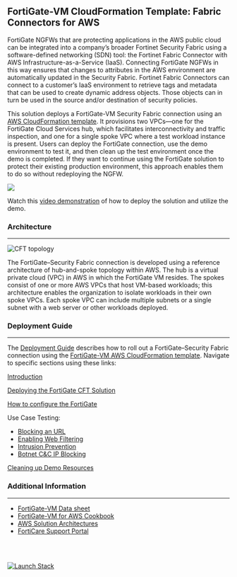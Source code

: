 ## FortiGate-VM CloudFormation Template:  Fabric Connectors for AWS

FortiGate NGFWs that are protecting applications in the AWS public cloud can be integrated into a company’s broader Fortinet Security Fabric using a software-defined networking (SDN) tool: the Fortinet Fabric Connector with AWS Infrastructure-as-a-Service (IaaS). Connecting FortiGate NGFWs in this way ensures that changes to attributes in the AWS environment are automatically updated in the Security Fabric. Fortinet Fabric Connectors can connect to a customer’s IaaS environment to retrieve tags and metadata that can be used to create dynamic address objects. Those objects can in turn be used in the source and/or destination of security policies.

This solution deploys a FortiGate-VM Security Fabric connection using an [AWS CloudFormation template](https://github.com/fortinetsolutions/AWS-CloudFormationTemplates/blob/master/SSC/CloudFormationTemplate.json). It provisions two VPCs—one for the FortiGate Cloud Services hub, which facilitates interconnectivity and traffic inspection, and one for a single spoke VPC where a test workload instance is present. Users can deploy the FortiGate connection, use the demo environment to test it, and then clean up the test environment once the demo is completed. If they want to continue using the FortiGate solution to protect their existing production environment, this approach enables them to do so without redeploying the NGFW.


![](https://raw.githubusercontent.com/fortinetsolutions/AWS-CloudFormationTemplates/master/SSC/content/deployment-steps.png)


Watch this [video demonstration](https://www.youtube.com/watch?v=ugBcxymf1s4%26feature=youtu.be) of how to deploy the solution and utilize the demo.



### Architecture
---

![](https://raw.githubusercontent.com/fortinetsolutions/AWS-CloudFormationTemplates/master/SSC/content/architecture.png "CFT topology")

The FortiGate–Security Fabric connection is developed using a reference architecture of hub-and-spoke topology within AWS. The hub is a virtual private cloud (VPC) in AWS in which the FortiGate VM resides. The spokes consist of one or more AWS VPCs that host VM-based workloads; this architecture enables the organization to isolate workloads in their own spoke VPCs. Each spoke VPC can include multiple subnets or a single subnet with a web server or other workloads deployed.


### Deployment Guide
---
The [Deployment Guide](https://www.fortinet.com/content/dam/maindam/PUBLIC/02_MARKETING/02_Collateral/DeploymentGuide/dg-fortigate-aws.pdf) describes how to roll out a FortiGate–Security Fabric connection using the [FortiGate-VM AWS CloudFormation template](https://github.com/fortinetsolutions/AWS-CloudFormationTemplates/blob/master/SSC/CloudFormationTemplate.json). Navigate to specific sections using these links:


[Introduction](https://www.fortinet.com/content/dam/maindam/PUBLIC/02_MARKETING/02_Collateral/DeploymentGuide/dg-fortigate-aws.pdf#page=5)

[Deploying the FortiGate CFT Solution](https://www.fortinet.com/content/dam/maindam/PUBLIC/02_MARKETING/02_Collateral/DeploymentGuide/dg-fortigate-aws.pdf#page=6)

[How to configure the FortiGate](https://www.fortinet.com/content/dam/maindam/PUBLIC/02_MARKETING/02_Collateral/DeploymentGuide/dg-fortigate-aws.pdf#page=24)

Use Case Testing:
 - [Blocking an URL](https://www.fortinet.com/content/dam/maindam/PUBLIC/02_MARKETING/02_Collateral/DeploymentGuide/dg-fortigate-aws.pdf#page=34)
 - [Enabling Web Filtering](https://www.fortinet.com/content/dam/maindam/PUBLIC/02_MARKETING/02_Collateral/DeploymentGuide/dg-fortigate-aws.pdf#page=39)
  - [Intrusion Prevention](https://www.fortinet.com/content/dam/maindam/PUBLIC/02_MARKETING/02_Collateral/DeploymentGuide/dg-fortigate-aws.pdf#page=44)
  - [Botnet C&C IP Blocking](https://www.fortinet.com/content/dam/maindam/PUBLIC/02_MARKETING/02_Collateral/DeploymentGuide/dg-fortigate-aws.pdf#page=51)

[Cleaning up Demo Resources](https://www.fortinet.com/content/dam/maindam/PUBLIC/02_MARKETING/02_Collateral/DeploymentGuide/dg-fortigate-aws.pdf#page=52)


### Additional Information
---
 - [FortiGate-VM Data sheet](https://www.fortinet.com/content/dam/fortinet/assets/data-sheets/FortiGate_VM_AWS.pdf)
 - [FortiGate-VM for AWS Cookbook](https://docs2.fortinet.com/vm/aws/fortigate/6.2/aws-cookbook/6.2.0/685891/about-fortigate-vm-for-aws)
 - [AWS Solution Architectures](https://www.fortinet.com/products/public-cloud-security/aws/usecases1.html)
 - [FortiCare Support Portal](https://support.fortinet.com/?_ga=2.5831988.6234537.1579113033-1006566595.1571781627)

<br/><br/>

<a href="https://console.aws.amazon.com/cloudformation/home?region=us-west-2#/stacks/new?stackName=fortinet-fabric-connector-aws&templateURL=https://s3-us-west-2.amazonaws.com/fortinet-aws/fabric-connector-aws.template"><img alt="Launch Stack" src="https://s3.amazonaws.com/cloudformation-examples/cloudformation-launch-stack.png"></a>
 
